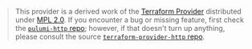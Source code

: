 > This provider is a derived work of the [Terraform Provider](https://github.com/terraform-providers/terraform-provider-http)
> distributed under [MPL 2.0](https://www.mozilla.org/en-US/MPL/2.0/). If you encounter a bug or missing feature,
> first check the [`pulumi-http` repo](https://github.com/pulumi/pulumi-http/issues); however, if that doesn't turn up anything,
> please consult the source [`terraform-provider-http` repo](https://github.com/terraform-providers/terraform-provider-http/issues).